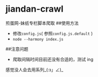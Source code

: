 # jiandan-crawl
煎蛋网-妹纸专栏脚本爬取
##使用方法
* 修改`config.js`( 参照`config.js.default` )
* `node --harmony index.js`

##注意问题
* 爬取间隔时间目前还没有合适的，测试 ing

感觉没人会去用系列_(:з」∠)_
